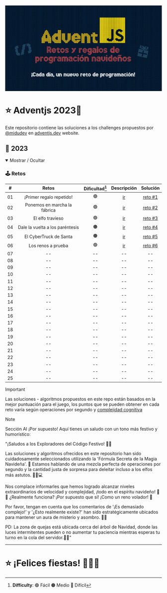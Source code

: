 ![AdventJs](AdventJS.png)

# ⭐ Adventjs 2023🎄

Este repositorio contiene las soluciones a los challenges propuestos por [@midudev](https://midu.dev/) en [adventjs.dev](https://adventjs.dev/) website.

## 🎉 2023

<details open>

<summary>Mostrar / Ocultar</summary>

### 🕹️ Retos

|  #  |             Retos                | Dificultad[^1]  |                  Descripción                    |                 Solución               |
| :-: | :------------------------------: | :------------:  | :---------------------------------------------: | :------------------------------------: |
| 01  |    ¡Primer regalo repetido!      |       🟢       | [ir](https://adventjs.dev/es/challenges/2023/1) |         [reto #1](./reto%20%231)       |
| 02  |  Ponemos en marcha la fábrica    |       🟢       | [ir](https://adventjs.dev/es/challenges/2023/2) |         [reto #2](./reto%20%232)       |
| 03  |       El elfo travieso           |       🟢       | [ir](https://adventjs.dev/es/challenges/2023/3) |         [reto #3](./reto%20%233)       |
| 04  | Dale la vuelta a los paréntesis  |       🟠       | [ir](https://adventjs.dev/es/challenges/2023/4) |         [reto #4](./reto%20%234)       |
| 05  |     El CyberTruck de Santa       |       🟠       | [ir](https://adventjs.dev/es/challenges/2023/5) |         [reto #5](./reto%20%235)       |
| 06  |       Los renos a prueba         |       🟢       | [ir](https://adventjs.dev/es/challenges/2023/6) |         [reto #6](./reto%20%236)       |
| 07  |             --                   |       --       |                       --                        |                    --                   |
| 08  |             --                   |       --       |                       --                        |                    --                   |
| 09  |             --                   |       --       |                       --                        |                    --                   |
| 10  |             --                   |       --       |                       --                        |                    --                   |
| 11  |             --                   |       --       |                       --                        |                    --                   |
| 12  |             --                   |       --       |                       --                        |                    --                   |
| 13  |             --                   |       --       |                       --                        |                    --                   |
| 14  |             --                   |       --       |                       --                        |                    --                   |
| 15  |             --                   |       --       |                       --                        |                    --                   |
| 16  |             --                   |       --       |                       --                        |                    --                   |
| 17  |             --                   |       --       |                       --                        |                    --                   |
| 18  |             --                   |       --       |                       --                        |                    --                   |
| 19  |             --                   |       --       |                       --                        |                    --                   |
| 20  |             --                   |       --       |                       --                        |                    --                   |
| 21  |             --                   |       --       |                       --                        |                    --                   |
| 22  |             --                   |       --       |                       --                        |                    --                   |
| 23  |             --                   |       --       |                       --                        |                    --                   |
| 24  |             --                   |       --       |                       --                        |                    --                   |
| 25  |             --                   |       --       |                       --                        |                    --                   |

[^1]: **Difficulty**: 🟢 Fácil 🟠 Medio 🔴 Difícil
</details>


> [!IMPORTANT]
Las soluciones - algoritmos propuestos en este repo están basados en la mejor puntuación para el juego, los puntos que se pueden obtener en cada reto varía según operaciones por segundo y [complejidad cognitiva](./Cognitive_Complexity_Sonar_Guide_2023.pdf)

> [!NOTE]
> Sección AI
> ¡Por supuesto! Aquí tienes un saludo con un tono más festivo y humorístico:

"¡Saludos a los Exploradores del Código Festivo! 🎄🎅

Las soluciones y algoritmos ofrecidos en este repositorio han sido cuidadosamente seleccionados utilizando la 'Fórmula Secreta de la Magia Navideña'. 🌟 Estamos hablando de una mezcla perfecta de operaciones por segundo y la cantidad justa de sorpresa para deleitar incluso a los elfos más astutos. 🧝‍♂️💻

Nos complace informarles que hemos logrado alcanzar niveles extraordinarios de velocidad y complejidad, ¡todo en el espíritu navideño! 🚀🎁 ¿Realmente funciona? ¡Por supuesto que sí! ¡Como un reno volador! 🦌

Por favor, tengan en cuenta que los comentarios de '¡Es demasiado complejo!' y '¿Esto realmente existe?' han sido estratégicamente ubicados para mantener un aura de misterio y asombro. 🤔✨

PD: La zona de quejas está ubicada cerca del árbol de Navidad, donde las luces intermitentes pueden o no aumentar tu paciencia mientras esperas tu turno en la cola del servidor.🎄🎉"

---

# ⭐ ¡Felices fiestas! 🎉🎁🎅